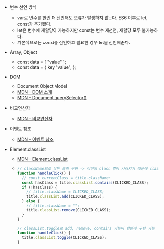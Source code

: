 - 변수 선언 방식

  - var로 변수를 한번 더 선언해도 오류가 발생하지 않는다. ES6 이후로 let, const가 추가됐다.
  - let은 변수에 재할당이 가능하지만 const는 변수 재선언, 재할당 모두 불가능하다.
  - 기본적으로는 const를 선언하고 필요한 경우 let을 선언해준다.

- Array, Object

  - const data = [ "value" ];
  - const data = { key:"value", };

- DOM

  - Document Object Model
  - [MDN - DOM 소개](https://developer.mozilla.org/ko/docs/Web/API/Document_Object_Model/%EC%86%8C%EA%B0%9C)
  - [MDN - Document.querySelector()](https://developer.mozilla.org/ko/docs/Web/API/Document/querySelector)

- 비교연산자

  - [MDN - 비교연산자](https://developer.mozilla.org/ko/docs/Web/JavaScript/Reference/Operators/Comparison_Operators)

- 이벤트 참조

  - [MDN - 이벤트 참조](https://developer.mozilla.org/en-US/docs/Web/API/Window/online_event)

- Element.classList

  - [MDN - Element.classList](https://developer.mozilla.org/ko/docs/Web/API/Element/classList)
  - ```javascript
    // className으로 버튼 클릭 구현 -> 이전의 class 명이 사라지기 때문에 classList를 활용
    function handleClick() {
      // const currentClass = title.className;
      const hasClass = title.classList.contains(CLICKED_CLASS);
      if (!hasClass) {
        // title.className = CLICKED_CLASS;
        title.classList.add(CLICKED_CLASS);
      } else {
        // title.className = "";
        title.classList.remove(CLICKED_CLASS);
      }
    }

    // classList.toggle로 add, remove, contains 기능이 한번에 구현 가능
    function handleClick() {
      title.classList.toggle(CLICKED_CLASS);
    }
    ```
